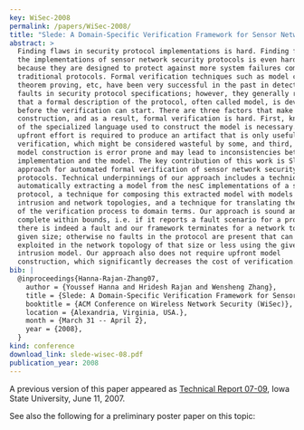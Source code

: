 ```yaml
---
key: WiSec-2008
permalink: /papers/WiSec-2008/
title: "Slede: A Domain-Specific Verification Framework for Sensor Network Security Protocol Implementations"
abstract: >
  Finding flaws in security protocol implementations is hard. Finding flaws in
  the implementations of sensor network security protocols is even harder
  because they are designed to protect against more system failures compared to
  traditional protocols. Formal verification techniques such as model checking,
  theorem proving, etc, have been very successful in the past in detecting
  faults in security protocol specifications; however, they generally require
  that a formal description of the protocol, often called model, is developed
  before the verification can start. There are three factors that make model
  construction, and as a result, formal verification is hard. First, knowledge
  of the specialized language used to construct the model is necessary. Second,
  upfront effort is required to produce an artifact that is only useful during
  verification, which might be considered wasteful by some, and third, manual
  model construction is error prone and may lead to inconsistencies between the
  implementation and the model. The key contribution of this work is Slede, an
  approach for automated formal verification of sensor network security
  protocols. Technical underpinnings of our approach includes a technique for
  automatically extracting a model from the nesC implementations of a security
  protocol, a technique for composing this extracted model with models of
  intrusion and network topologies, and a technique for translating the results
  of the verification process to domain terms. Our approach is sound and
  complete within bounds, i.e. if it reports a fault scenario for a protocol,
  there is indeed a fault and our framework terminates for a network topology of
  given size; otherwise no faults in the protocol are present that can be
  exploited in the network topology of that size or less using the given
  intrusion model. Our approach also does not require upfront model
  construction, which significantly decreases the cost of verification.
bib: |
  @inproceedings{Hanna-Rajan-Zhang07,
    author = {Youssef Hanna and Hridesh Rajan and Wensheng Zhang},
    title = {Slede: A Domain-Specific Verification Framework for Sensor Network Security Protocol Implementations},
    booktitle = {ACM Conference on Wireless Network Security (WiSec)},
    location = {Alexandria, Virginia, USA.},
    month = {March 31 -- April 2},
    year = {2008},
  }
kind: conference
download_link: slede-wisec-08.pdf
publication_year: 2008
---
```


A previous version of this paper appeared as [Technical Report 07-09](/papers/TR-07-09),
Iowa State University, June 11, 2007.

See also the following for a preliminary poster paper on this topic:
[](/papers/SIGSOFT-SEN-06/)
